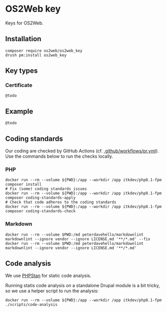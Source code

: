 # OS2Web key

Keys for OS2Web.

## Installation

``` shell
composer require os2web/os2web_key
drush pm:install os2web_key
```

## Key types

### Certificate

`@todo`

## Example

`@todo`

## Coding standards

Our coding are checked by GitHub Actions (cf.
[.github/workflows/pr.yml](.github/workflows/pr.yml)). Use the commands below to
run the checks locally.

### PHP

```shell
docker run --rm --volume ${PWD}:/app --workdir /app itkdev/php8.1-fpm composer install
# Fix (some) coding standards issues
docker run --rm --volume ${PWD}:/app --workdir /app itkdev/php8.1-fpm composer coding-standards-apply
# Check that code adheres to the coding standards
docker run --rm --volume ${PWD}:/app --workdir /app itkdev/php8.1-fpm composer coding-standards-check
```

### Markdown

```shell
docker run --rm --volume $PWD:/md peterdavehello/markdownlint markdownlint --ignore vendor --ignore LICENSE.md '**/*.md' --fix
docker run --rm --volume $PWD:/md peterdavehello/markdownlint markdownlint --ignore vendor --ignore LICENSE.md '**/*.md'
```

## Code analysis

We use [PHPStan](https://phpstan.org/) for static code analysis.

Running statis code analysis on a standalone Drupal module is a bit tricky, so we use a helper script to run the
analysis:

```shell
docker run --rm --volume ${PWD}:/app --workdir /app itkdev/php8.1-fpm ./scripts/code-analysis
```
